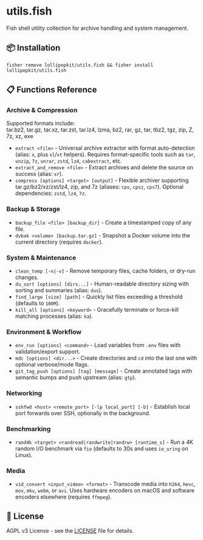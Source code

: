 # utils.fish

Fish shell utility collection for archive handling and system management.

## 📦 Installation

```fish
fisher remove lollipopkit/utils.fish && fisher install lollipopkit/utils.fish
```

## 📋 Functions Reference

### Archive & Compression

Supported formats include:  
tar.bz2, tar.gz, tar.xz, tar.zst, tar.lz4, lzma, bz2, rar, gz, tar, tbz2, tgz, zip, Z, 7z, xz, exe

- `extract <file>` - Universal archive extractor with format auto-detection (alias: `x`, plus `xl`/`xt` helpers). Requires format-specific tools such as `tar`, `unzip`, `7z`, `unrar`, `zstd`, `lz4`, `cabextract`, etc.
- `extract_and_remove <file>` - Extract archives and delete the source on success (alias: `xr`).
- `compress [options] <target> [output]` - Flexible archiver supporting tar.gz/bz2/xz/zst/lz4, zip, and 7z (aliases: `cps`, `cpsz`, `cps7`). Optional dependencies: `zstd`, `lz4`, `7z`.

### Backup & Storage

- `backup_file <file> [backup_dir]` - Create a timestamped copy of any file.
- `dvbak <volume> [backup.tar.gz]` - Snapshot a Docker volume into the current directory (requires `docker`).

### System & Maintenance

- `clean_temp [-n|-v]` - Remove temporary files, cache folders, or dry-run changes.
- `du_sort [options] [dirs...]` - Human-readable directory sizing with sorting and summaries (alias: `dus`).
- `find_large [size] [path]` - Quickly list files exceeding a threshold (defaults to `100M`).
- `kill_all [options] <keyword>` - Gracefully terminate or force-kill matching processes (alias: `ka`).

### Environment & Workflow

- `env_run [options] <command>` - Load variables from `.env` files with validation/export support.
- `mdc [options] <dir...>` - Create directories and `cd` into the last one with optional verbose/mode flags.
- `git_tag_push [options] [tag] [message]` - Create annotated tags with semantic bumps and push upstream (alias: `gtp`).

### Networking

- `sshfwd <host> <remote_port> [-lp local_port] [-b]` - Establish local port forwards over SSH, optionally in the background.

### Benchmarking

- `rand4k <target> <randread|randwrite|randrw> [runtime_s]` - Run a 4K random I/O benchmark via `fio` (defaults to 30s and uses `io_uring` on Linux).

### Media

- `vid_convert <input_video> <format>` - Transcode media into `h264`, `hevc`, `mov`, `mkv`, `webm`, or `avi`. Uses hardware encoders on macOS and software encoders elsewhere (requires `ffmpeg`).

## 📄 License

AGPL v3 License - see the [LICENSE](LICENSE) file for details.
